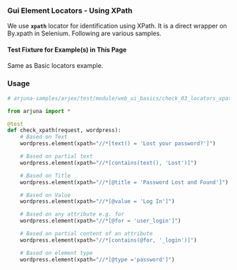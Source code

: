 ### Gui Element Locators - Using XPath

We use **`xpath`** locator for identification using XPath. It is a direct wrapper on By.xpath in Selenium. Following are various samples.

#### Test Fixture for Example(s) in This Page

Same as Basic locators example.

### Usage

```python
# arjuna-samples/arjex/test/module/web_ui_basics/check_03_locators_xpath.py

from arjuna import *

@test
def check_xpath(request, wordpress):
    # Based on Text
    wordpress.element(xpath="//*[text() = 'Lost your password?']")

    # Based on partial text
    wordpress.element(xpath="//*[contains(text(), 'Lost')]")

    # Based on Title
    wordpress.element(xpath="//*[@title = 'Password Lost and Found']")

    # Based on Value
    wordpress.element(xpath="//*[@value = 'Log In']")

    # Based on any attribute e.g. for
    wordpress.element(xpath="//*[@for = 'user_login']")

    # Based on partial content of an attribute
    wordpress.element(xpath="//*[contains(@for, '_login')]")

    # Based on element type
    wordpress.element(xpath="//*[@type ='password']")
```
